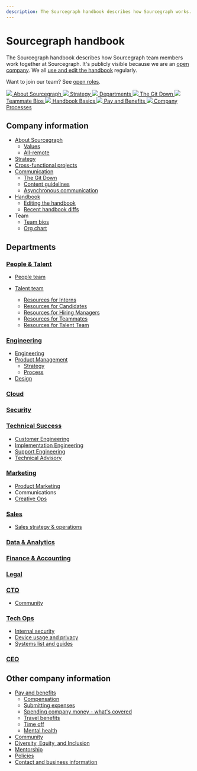 ```yaml
---
description: The Sourcegraph handbook describes how Sourcegraph works.
---
```


# Sourcegraph handbook

The Sourcegraph handbook describes how Sourcegraph team members work together at Sourcegraph. It's publicly visible because we are an [open company](company-info-and-process/about-sourcegraph/index.md#open-company). We all [use and edit the handbook](handbook/index.md) regularly.

Want to join our team? See [open roles](https://about.sourcegraph.com/jobs/).

<div class="blocks">
  <a href="company-info-and-process/about-sourcegraph/index.md" class="block">
    <img src="/static/icons/about.svg">
    About Sourcegraph
  </a>
  <a href="strategy-goals/strategy/index.md" class="block">
    <img src="/static/icons/strategy.svg">
    Strategy
  </a>
  <a href="departments/index.md" class="block">
    <img src="/static/icons/departments.svg">
    Departments
  </a>
  <a href="https://docs.google.com/document/d/1WqyffCTaPKp9G1kpPFryEi2eiPZzwfF7Gmo2mAjSq40/edit#heading=h.kso9gsaecr0b" class="block">
    <img src="/static/icons/the-git-down.svg">
    The Git Down
  </a>
  <a href="team/index.md" class="block">
    <img src="/static/icons/bios.svg">
    Teammate Bios
  </a>
  <a href="handbook/editing/index.md" class="block">
    <img src="/static/icons/handbook.svg">
    Handbook Basics
  </a>
  <a href="benefits-pay-perks/benefits-perks/index.md" class="block">
    <img src="/static/icons/pay-and-benefits.svg">
    Pay and Benefits
  </a>
  <a href="company-info-and-process/index.md" class="block">
    <img src="/static/icons/policies.svg">
    Company Processes
  </a>
</div>

## Company information

- [About Sourcegraph](company-info-and-process/about-sourcegraph/index.md)
  - [Values](company-info-and-process/values/index.md)
  - [All-remote](company-info-and-process/remote/index.md)
- [Strategy](strategy-goals/strategy/index.md)
- [Cross-functional projects](strategy-goals/cross-functional-projects/index.md)
- [Communication](company-info-and-process/communication/index.md)
  - [The Git Down](https://docs.google.com/document/d/1WqyffCTaPKp9G1kpPFryEi2eiPZzwfF7Gmo2mAjSq40/edit#heading=h.kso9gsaecr0b)
  - [Content guidelines](company-info-and-process/communication/content_guidelines/index.md)
  - [Asynchronous communication](company-info-and-process/communication/asynchronous-communication.md)
- [Handbook](handbook/index.md)
  - [Editing the handbook](handbook/editing/index.md)
  - [Recent handbook diffs](https://sourcegraph.com/search?q=context:global+repo:^github.com/sourcegraph/handbook%24+type:diff)
- Team
  - [Team bios](team/index.md)
  - [Org chart](team/org_chart.md)

## Departments

### [People & Talent](departments/people-talent/index.md)

- [People team](departments/people-talent/index.md)

- [Talent team](departments/people-talent/index.md)
  - [Resources for Interns](departments/people-talent/talent/internship/index.md)
  - [Resources for Candidates](departments/people-talent/index.md#resources-for-candidates)
  - [Resources for Hiring Managers](departments/people-talent/index.md#resources-for-hiring-managers)
  - [Resources for Teammates](departments/people-talent/index.md#resources-for-teammates)
  - [Resources for Talent Team](departments/people-talent/index.md#resources-for-talent-team)

### [Engineering](departments/engineering/index.md)

- [Engineering](departments/engineering/dev/index.md)
- [Product Management](departments/engineering/product/index.md)
  - [Strategy](strategy-goals/strategy/index.md#team-strategy-pages)
  - [Process](departments/engineering/product/process/index.md)
- [Design](departments/engineering/design/index.md)

### [Cloud](departments/cloud/index.md)

### [Security](departments/security/index.md)

### [Technical Success](departments/technical-success/index.md)

- [Customer Engineering](departments/technical-success/ce/index.md)
- [Implementation Engineering](departments/technical-success/ie/index.md)
- [Support Engineering](departments/technical-success/support/index.md)
- [Technical Advisory](departments/technical-success/ta/index.md)

### [Marketing](departments/marketing/index.md)

- [Product Marketing](departments/marketing/product-marketing/index.md)
- Communications
- [Creative Ops](departments/marketing/creative-ops.md)

### [Sales](departments/sales/index.md)

- [Sales strategy & operations](departments/sales/sales-ops/index.md)

### [Data & Analytics](departments/data-analytics/index.md)

### [Finance & Accounting](departments/finance/index.md)

### [Legal](departments/legal/index.md)

### [CTO](departments/cto/index.md)

- [Community](departments/cto/community/index.md)

### [Tech Ops](departments/tech-ops/index.md)

- [Internal security](departments/tech-ops/process/internal-security/index.md)
- [Device usage and privacy](departments/tech-ops/process/team_device_usage_privacy.md)
- [Systems list and guides](departments/tech-ops/tools/index.md)

### [CEO](departments/ceo-team/index.md)

## Other company information

- [Pay and benefits](benefits-pay-perks/benefits-perks/index.md)
  - [Compensation](benefits-pay-perks/pay-expenses/compensation/index.md)
  - [Submitting expenses](benefits-pay-perks/pay-expenses/expenses/index.md)
  - [Spending company money - what's covered](benefits-pay-perks/benefits-perks/spending-company-money.md)
  - [Travel benefits](benefits-pay-perks/benefits-perks/travel/index.md)
  - [Time off](benefits-pay-perks/benefits-perks/time-off/index.md)
  - [Mental health](benefits-pay-perks/benefits-perks/mental-health/index.md)
- [Community](company-info-and-process/community/index.md)
- [Diversity, Equity, and Inclusion](company-info-and-process/diversity-equity-and-inclusion/index.md)
- [Mentorship](company-info-and-process/mentorship/index.md)
- [Policies](company-info-and-process/policies/index.md)
- [Contact and business information](company-info-and-process/about-sourcegraph/general-office-info.md)
